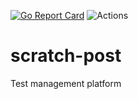 
[![Go Report Card](https://goreportcard.com/badge/github.com/curious-kitten/scratch-post)](https://goreportcard.com/report/github.com/curious-kitten/scratch-post) ![Actions](https://github.com/curious-kitten/scratch-post/blob/master/.github/workflows/pull_request.yml/badge.svg)

# scratch-post
Test management platform
